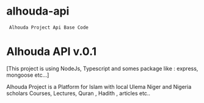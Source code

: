 # alhouda-api
     Alhouda Project Api Base Code 

# Alhouda API v.0.1 
  [This project is using NodeJs, Typescript and somes package like : express, mongoose etc...]

 Alhouda Project is a Platform for Islam with local Ulema Niger and Nigeria scholars Courses, Lectures, Quran , Hadith , articles etc.. 

